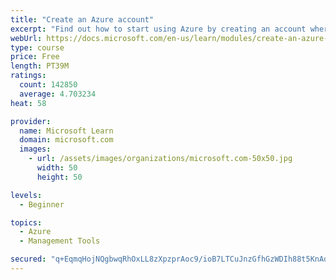 ```yaml
---
title: "Create an Azure account"
excerpt: "Find out how to start using Azure by creating an account where you’ll see services and personal settings for identity, billing, and preferences."
webUrl: https://docs.microsoft.com/en-us/learn/modules/create-an-azure-account/
type: course
price: Free
length: PT39M
ratings:
  count: 142850
  average: 4.703234
heat: 58

provider:
  name: Microsoft Learn
  domain: microsoft.com
  images:
    - url: /assets/images/organizations/microsoft.com-50x50.jpg
      width: 50
      height: 50

levels:
  - Beginner

topics:
  - Azure
  - Management Tools

secured: "q+EqmqHojNQgbwqRhOxLL8zXpzprAoc9/ioB7LTCuJnzGfhGzWDIh88t5KnAqi6coguNlQJXf6MXQOGClqT8Op0vlWwnNzO6XdAe8C0CtHMVY4Z6nQnQe4J25hh5Om3Jjx6eZkllaidY0aqRtt6k/dvjmIiD9NuFZqFrmjDiEp4SrXnDi+QmzdF7L8gPUFhmCnDQ4ipr9iNjiEFd9UintlgXZE/fM8vKhIaGtyCqe7uXZJBdonKfgiA/dM4kyqfIYu6aLCZnJAqkb9gr3Hdox8IQWstLN76JEyh9pjC4mHh1CNk8fw76LRp5j5WfVud5pDndKNEqCJJYly37qPET4j2uQ2GEBtCNBv0CdueL6jHD0+/uXRLumAU5YYRTi+mZMwSrCp2szbKebQID54XqFpkasR82fJkePvqcGrsYY9Kt+z2ewXw4Nl2vbV5Z8sqR;+M1CMNvAqQEUr1wvgw5zGw=="
---
```



